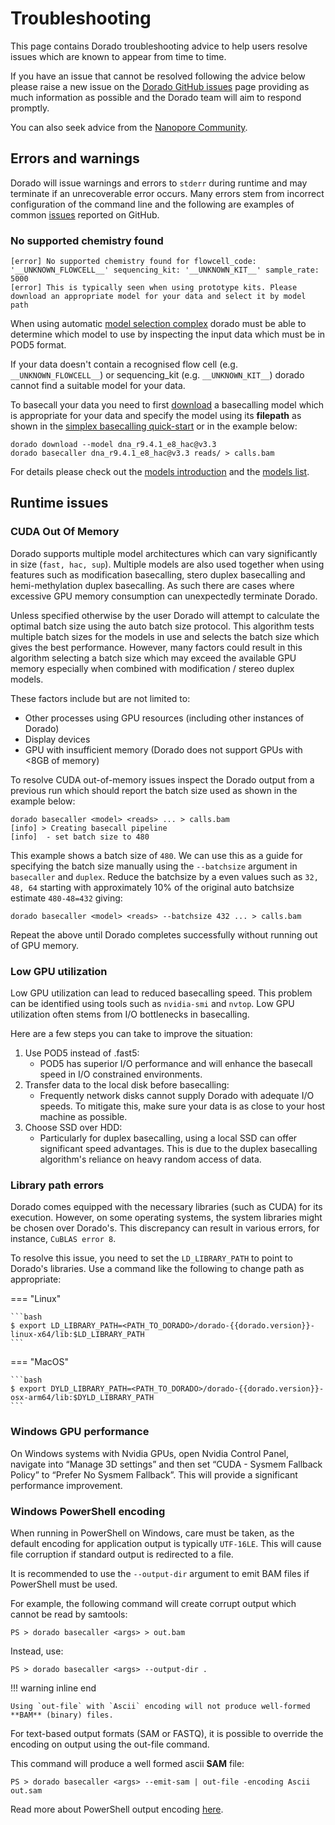 # Troubleshooting

This page contains Dorado troubleshooting advice to help users resolve issues which are known
to appear from time to time.

If you have an issue that cannot be resolved following the advice below please raise a new issue on the
[Dorado GitHub issues](https://github.com/nanoporetech/dorado/issues) page providing as
much information as possible and the Dorado team will aim to respond promptly.

You can also seek advice from the [Nanopore Community](https://community.nanoporetech.com/docs?from=support).

## Errors and warnings

Dorado will issue warnings and errors to `stderr` during runtime and may terminate if an
unrecoverable error occurs. Many errors stem from incorrect configuration of the
command line and the following are examples of common
[issues](https://github.com/nanoporetech/dorado/issues) reported on GitHub.

### No supported chemistry found

```text
[error] No supported chemistry found for flowcell_code: '__UNKNOWN_FLOWCELL__' sequencing_kit: '__UNKNOWN_KIT__' sample_rate: 5000
[error] This is typically seen when using prototype kits. Please download an appropriate model for your data and select it by model path
```

When using automatic [model selection complex]({{find("complex")}}) dorado must be able to
determine which model to use by inspecting the input data which must be in POD5 format.

If your data doesn't contain a recognised flow cell (e.g. `__UNKNOWN_FLOWCELL__`) or
sequencing_kit (e.g. `__UNKNOWN_KIT__`) dorado cannot find a suitable model for your data.

To basecall your data you need to first [download]({{find("downloader")}}) a basecalling model
which is appropriate for your data and specify the model using its **filepath** as
shown in the [simplex basecalling quick-start]({{find("simplex")}}) or in the example below:

```dorado
dorado download --model dna_r9.4.1_e8_hac@v3.3
dorado basecaller dna_r9.4.1_e8_hac@v3.3 reads/ > calls.bam
```

For details please check out the [models introduction]({{find("models")}}) and
the [models list]({{find("list")}}).

## Runtime issues

### CUDA Out Of Memory

Dorado supports multiple model architectures which can vary significantly in size (`fast, hac, sup`).
Multiple models are also used together when using features such as modification basecalling,
stero duplex basecalling and hemi-methylation duplex basecalling. As such there are
cases where excessive GPU memory consumption can unexpectedly terminate Dorado.

Unless specified otherwise by the user Dorado will attempt to calculate the optimal
batch size using the auto batch size protocol.
This algorithm tests multiple batch sizes for the models in use and selects the batch size which
gives the best performance.
However, many factors could result in this algorithm selecting a batch size which may
exceed the available GPU memory especially when combined with modification / stereo duplex models.

These factors include but are not limited to:

- Other processes using GPU resources (including other instances of Dorado)
- Display devices
- GPU with insufficient memory (Dorado does not support GPUs with <8GB of memory)

To resolve CUDA out-of-memory issues inspect the Dorado output from a previous run which should
report the batch size used as shown in the example below:

```text hl_lines="3"
dorado basecaller <model> <reads> ... > calls.bam
[info] > Creating basecall pipeline
[info]  - set batch size to 480
```

This example shows a batch size of `480`. We can use this as a guide for specifying the batch size
manually using the  `--batchsize` argument in `basecaller` and `duplex`. Reduce the batchsize
by a even values such as `32, 48, 64` starting with approximately 10%
of the original auto batchsize estimate `480-48=432` giving:

```dorado
dorado basecaller <model> <reads> --batchsize 432 ... > calls.bam
```

Repeat the above until Dorado completes successfully without running out of GPU memory.

### Low GPU utilization

Low GPU utilization can lead to reduced basecalling speed. This problem can be identified using
tools such as `nvidia-smi` and `nvtop`. Low GPU utilization often stems from I/O bottlenecks
in basecalling.

Here are a few steps you can take to improve the situation:

1. Use POD5 instead of .fast5:
    - POD5 has superior I/O performance and will enhance the basecall speed in I/O constrained environments.
2. Transfer data to the local disk before basecalling:
    - Frequently network disks cannot supply Dorado with adequate I/O speeds.
        To mitigate this, make sure your data is as close to your host machine as possible.
3. Choose SSD over HDD:
    - Particularly for duplex basecalling, using a local SSD can offer significant speed advantages.
        This is due to the duplex basecalling algorithm's reliance on heavy random access of data.

### Library path errors

Dorado comes equipped with the necessary libraries (such as CUDA) for its execution.
However, on some operating systems, the system libraries might be chosen over Dorado's.
This discrepancy can result in various errors, for instance, `CuBLAS error 8`.

To resolve this issue, you need to set the `LD_LIBRARY_PATH` to point to Dorado's libraries.
Use a command like the following to change path as appropriate:

=== "Linux"

    ```bash
    $ export LD_LIBRARY_PATH=<PATH_TO_DORADO>/dorado-{{dorado.version}}-linux-x64/lib:$LD_LIBRARY_PATH
    ```

=== "MacOS"

    ```bash
    $ export DYLD_LIBRARY_PATH=<PATH_TO_DORADO>/dorado-{{dorado.version}}-osx-arm64/lib:$DYLD_LIBRARY_PATH
    ```

### Windows GPU performance

On Windows systems with Nvidia GPUs, open Nvidia Control Panel, navigate into “Manage 3D settings” and then
set “CUDA - Sysmem Fallback Policy” to “Prefer No Sysmem Fallback”.  This will provide a significant
performance improvement.

### Windows PowerShell encoding

When running in PowerShell on Windows, care must be taken, as the default encoding for application
output is typically `UTF-16LE`.  This will cause file corruption if standard output is redirected to a file.

It is recommended to use the `--output-dir` argument to emit BAM files if PowerShell must be used.

For example, the following command will create corrupt output which cannot be read by samtools:

```dorado
PS > dorado basecaller <args> > out.bam
```

Instead, use:

```dorado
PS > dorado basecaller <args> --output-dir .
```

!!! warning inline end

    Using `out-file` with `Ascii` encoding will not produce well-formed **BAM** (binary) files.

For text-based output formats (SAM or FASTQ), it is possible to override the encoding on
output using the out-file command.

This command will produce a well formed ascii **SAM** file:

```dorado
PS > dorado basecaller <args> --emit-sam | out-file -encoding Ascii out.sam
```

Read more about PowerShell output encoding [here](https://learn.microsoft.com/en-us/powershell/module/microsoft.powershell.core/about/about_character_encoding?view=powershell-7.4).
